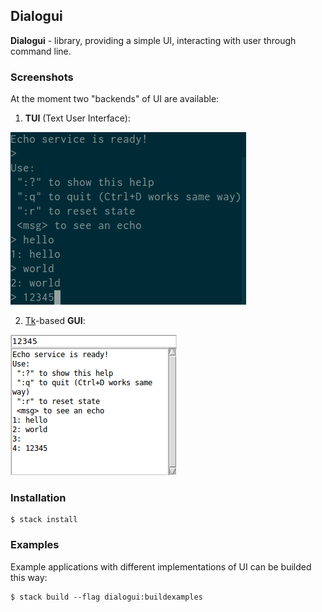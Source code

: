 ## Dialogui

**Dialogui** - library, providing a simple UI, interacting with user through command line.

### Screenshots

At the moment two "backends" of UI are available:

1. **TUI** (Text User Interface):

  <img src="./examples/hecho-tui.png" alt="TUI">

2. [Tk](https://en.wikipedia.org/wiki/Tk_%28software%29)-based **GUI**:

  <img src="./examples/hecho-tk.png" alt="GUI">

### Installation

```shell
$ stack install
```

### Examples

Example applications with different implementations of UI can be builded this way:
```shell
$ stack build --flag dialogui:buildexamples
```

